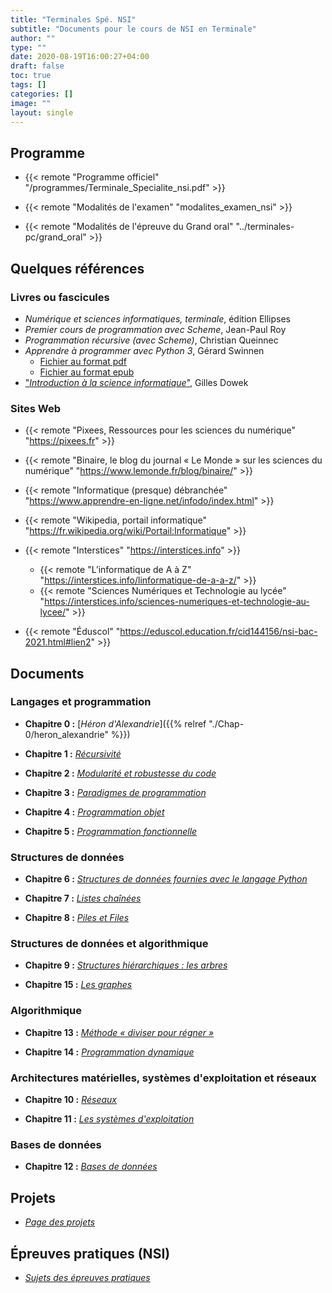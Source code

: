 ```yaml
---
title: "Terminales Spé. NSI"
subtitle: "Documents pour le cours de NSI en Terminale"
author: ""
type: ""
date: 2020-08-19T16:00:27+04:00
draft: false
toc: true
tags: []
categories: []
image: ""
layout: single
---
```


## Programme ##

- {{< remote "Programme officiel" "/programmes/Terminale_Specialite_nsi.pdf" >}}

- {{< remote "Modalités de l'examen" "modalites_examen_nsi" >}}

- {{< remote "Modalités de l'épreuve du Grand oral" "../terminales-pc/grand_oral" >}}

<!--
- [<span style="color: red;"><strong>BAC 2021 NSI : «&nbsp;Entrées prépondérantes&nbsp;»</strong></span>]({{< ref "2020-2021-entrees-preponderantes.md" >}})
-->

## Quelques références

### Livres ou fascicules

- *Numérique et sciences informatiques, terminale*, édition Ellipses
- *Premier cours de programmation avec Scheme*, Jean-Paul Roy
- *Programmation récursive (avec Scheme)*, Christian Queinnec
- *Apprendre à programmer avec Python 3*, Gérard Swinnen
  - [Fichier au format pdf](/pdf/apprendre_python3_5.pdf)
  - [Fichier au format epub](/pdf/apprendre_python3_5.epub)
- ["*Introduction à la science informatique*"](/pdf/Introduction-a-la-science-informatique.pdf), Gilles Dowek

### Sites Web

- {{< remote "Pixees, Ressources pour les sciences du numérique" "https://pixees.fr" >}}

- {{< remote "Binaire, le blog du journal « Le Monde » sur les sciences du numérique" "https://www.lemonde.fr/blog/binaire/" >}}

- {{< remote "Informatique (presque) débranchée" "https://www.apprendre-en-ligne.net/infodo/index.html" >}}

- {{< remote "Wikipedia, portail informatique" "https://fr.wikipedia.org/wiki/Portail:Informatique" >}}

- {{< remote "Interstices" "https://interstices.info" >}}

  - {{< remote "L’informatique de A à Z" "https://interstices.info/linformatique-de-a-a-z/" >}}
  - {{< remote "Sciences Numériques et Technologie au lycée" "https://interstices.info/sciences-numeriques-et-technologie-au-lycee/" >}}

- {{< remote "Éduscol" "https://eduscol.education.fr/cid144156/nsi-bac-2021.html#lien2" >}}

## Documents

### Langages et programmation

- **Chapitre 0 :** [*Héron d'Alexandrie*]({{% relref "./Chap-0/heron_alexandrie" %}})

- **Chapitre 1 :** [*Récursivité*](chap-1)

- **Chapitre 2 :** [*Modularité et robustesse du code*](chap-2)

- **Chapitre 3 :** [*Paradigmes de programmation*](chap-3)

- **Chapitre 4 :** [*Programmation objet*](chap-4)

- **Chapitre 5 :** [*Programmation fonctionnelle*](chap-5)

### Structures de données

- **Chapitre 6 :** [*Structures de données fournies avec le langage Python*](chap-6)

- **Chapitre 7 :** [*Listes chaînées*](chap-7)

- **Chapitre 8 :** [*Piles et Files*](chap-8)

### Structures de données et algorithmique

- **Chapitre 9 :** [*Structures hiérarchiques : les arbres*](chap-9)

- **Chapitre 15 :** [*Les graphes*](chap-15)

### Algorithmique

- **Chapitre 13 :** [*Méthode «&nbsp;diviser pour régner&nbsp;»*](chap-10)

- **Chapitre 14 :** [*Programmation dynamique*](chap-14)

### Architectures matérielles, systèmes d'exploitation et réseaux

- **Chapitre 10 :** [*Réseaux*](chap-11)

- **Chapitre 11 :** [*Les systèmes d'exploitation*](chap-12)

### Bases de données

- **Chapitre 12 :** [*Bases de données*](chap-13)

<!-- - **Chapitre 14 :** [**](chap-14)  -->

## Projets

- [*Page des projets*](projets)

## Épreuves pratiques (NSI)

- [*Sujets des épreuves pratiques*](ece)
